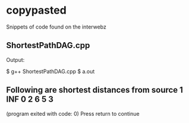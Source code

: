 # copypasted
Snippets of code found on the interwebz

## ShortestPathDAG.cpp

Output:

$ g++ ShortestPathDAG.cpp
$ a.out

Following are shortest distances from source 1 
INF 0 2 6 5 3 
------------------
(program exited with code: 0)
Press return to continue
